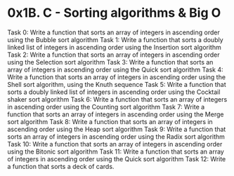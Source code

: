 # 0x1B. C - Sorting algorithms & Big O
Task 0: Write a function that sorts an array of integers in ascending order using the Bubble sort algorithm
Task 1: Write a function that sorts a doubly linked list of integers in ascending order using the Insertion sort algorithm
Task 2: Write a function that sorts an array of integers in ascending order using the Selection sort algorithm
Task 3: Write a function that sorts an array of integers in ascending order using the Quick sort algorithm
Task 4: Write a function that sorts an array of integers in ascending order using the Shell sort algorithm, using the Knuth sequence
Task 5: Write a function that sorts a doubly linked list of integers in ascending order using the Cocktail shaker sort algorithm
Task 6: Write a function that sorts an array of integers in ascending order using the Counting sort algorithm
Task 7: Write a function that sorts an array of integers in ascending order using the Merge sort algorithm
Task 8: Write a function that sorts an array of integers in ascending order using the Heap sort algorithm
Task 9: Write a function that sorts an array of integers in ascending order using the Radix sort algorithm
Task 10: Write a function that sorts an array of integers in ascending order using the Bitonic sort algorithm
Task 11: Write a function that sorts an array of integers in ascending order using the Quick sort algorithm
Task 12: Write a function that sorts a deck of cards.

